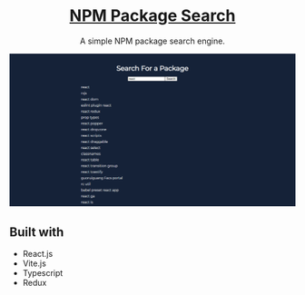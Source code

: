 <h1 align="center"><a href='https://zomeru.github.io/npm-package-search'>NPM Package Search</a></h1>
<p align="center">A simple NPM package search engine.</p>
<img src="https://raw.githubusercontent.com/zomeru/npm-package-search/main/screenshot.png" alt="Demo Screenshot" />

## Built with

- React.js
- Vite.js
- Typescript
- Redux
